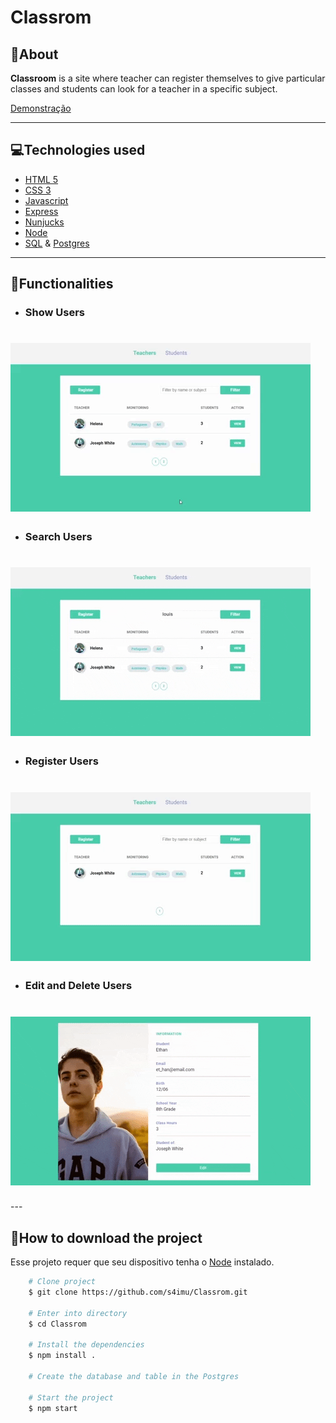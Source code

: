 # Classrom

## 📝About

**Classroom** is a site where teacher can register themselves to give particular classes and students can look for a teacher in a specific subject.

[Demonstração](https://bit.ly/30kfAxs)

---
## 💻Technologies used 

* [HTML 5](https://www.w3schools.com/html/)         
* [CSS 3](https://www.w3.org/Style/CSS/Overview.en.html)         
* [Javascript](https://www.w3schools.com/js/js_es6.asp)
* [Express](https://expressjs.com/)
* [Nunjucks](https://mozilla.github.io/nunjucks/) 
* [Node](https://nodejs.org/en/download/)  
* [SQL](https://www.w3schools.com/sql/) & [Postgres](https://www.sqlite.org/)

---
## 🔧Functionalities 

* ### Show Users
<h1>
    <img src="./public/assets/showUsers.gif">
</h1>

* ### Search Users
<h1>
    <img src="./public/assets/searchUsers.gif">
</h1>

* ### Register Users
<h1>
    <img src="./public/assets/registerUsers.gif">
</h1>

* ### Edit and Delete Users
<h1>
    <img src="./public/assets/editDeleteUsers.gif">
</h1>
---

## 📂How to download the project
Esse projeto requer que seu dispositivo tenha o [Node](https://nodejs.org/en/download/) instalado.

```bash
    # Clone project
    $ git clone https://github.com/s4imu/Classrom.git
    
    # Enter into directory
    $ cd Classrom

    # Install the dependencies
    $ npm install .

    # Create the database and table in the Postgres

    # Start the project
    $ npm start
```
